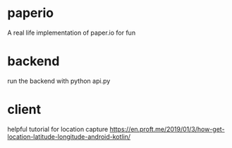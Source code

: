 # paperio
A real life implementation of paper.io for fun

# backend
run the backend with python api.py

# client
helpful tutorial for location capture 
https://en.proft.me/2019/01/3/how-get-location-latitude-longitude-android-kotlin/
